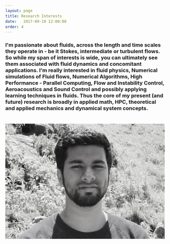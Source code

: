 ```yaml
---
layout: page 
title: Research Interests 
date:   2017-09-10 12:00:00
order: 4
---
```


### I'm passionate about fluids, across the length and time scales they operate in - be it Stokes, intermediate or turbulent flows. So while my span of interests is wide, you can ultimately see them associated with fluid dynamics and concomitant applications.     I'm really interested in fluid physics, Numerical simulations of Fluid flows, Numerical Algorithms, High Performance - Parallel Computing, Flow and Instability Control, Aeroacoustics and Sound Control and possibly applying learning techniques in fluids. Thus the core of my present (and future) research is broadly in applied math, HPC, theoretical and applied mechanics and dynamical system concepts.

<h1 class="title"><a href="/"><img id="logo" src="/images/profile.jpg" align="middle"></a></h1>